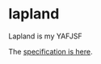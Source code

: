 # lapland
Lapland is my YAFJSF

The [specification is here](https://github.com/UniBreakfast/lapland-js-spec#lapland-specification-vanilla-js-backend-framework).
